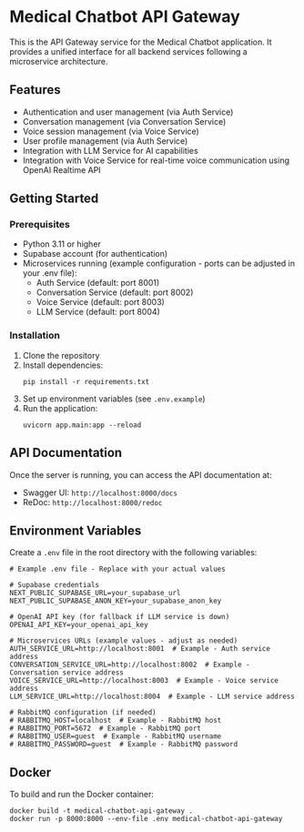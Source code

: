 # Medical Chatbot API Gateway

This is the API Gateway service for the Medical Chatbot application. It provides a unified interface for all backend services following a microservice architecture.

## Features

- Authentication and user management (via Auth Service)
- Conversation management (via Conversation Service)
- Voice session management (via Voice Service)
- User profile management (via Auth Service)
- Integration with LLM Service for AI capabilities
- Integration with Voice Service for real-time voice communication using OpenAI Realtime API

## Getting Started

### Prerequisites

- Python 3.11 or higher
- Supabase account (for authentication)
- Microservices running (example configuration - ports can be adjusted in your .env file):
  - Auth Service (default: port 8001)
  - Conversation Service (default: port 8002)
  - Voice Service (default: port 8003)
  - LLM Service (default: port 8004)

### Installation

1. Clone the repository
2. Install dependencies:
   ```
   pip install -r requirements.txt
   ```
3. Set up environment variables (see `.env.example`)
4. Run the application:
   ```
   uvicorn app.main:app --reload
   ```

## API Documentation

Once the server is running, you can access the API documentation at:
- Swagger UI: `http://localhost:8000/docs`
- ReDoc: `http://localhost:8000/redoc`

## Environment Variables

Create a `.env` file in the root directory with the following variables:

```
# Example .env file - Replace with your actual values

# Supabase credentials
NEXT_PUBLIC_SUPABASE_URL=your_supabase_url
NEXT_PUBLIC_SUPABASE_ANON_KEY=your_supabase_anon_key

# OpenAI API key (for fallback if LLM service is down)
OPENAI_API_KEY=your_openai_api_key

# Microservices URLs (example values - adjust as needed)
AUTH_SERVICE_URL=http://localhost:8001  # Example - Auth service address
CONVERSATION_SERVICE_URL=http://localhost:8002  # Example - Conversation service address
VOICE_SERVICE_URL=http://localhost:8003  # Example - Voice service address
LLM_SERVICE_URL=http://localhost:8004  # Example - LLM service address

# RabbitMQ configuration (if needed)
# RABBITMQ_HOST=localhost  # Example - RabbitMQ host
# RABBITMQ_PORT=5672  # Example - RabbitMQ port
# RABBITMQ_USER=guest  # Example - RabbitMQ username
# RABBITMQ_PASSWORD=guest  # Example - RabbitMQ password
```

## Docker

To build and run the Docker container:

```
docker build -t medical-chatbot-api-gateway .
docker run -p 8000:8000 --env-file .env medical-chatbot-api-gateway
```
